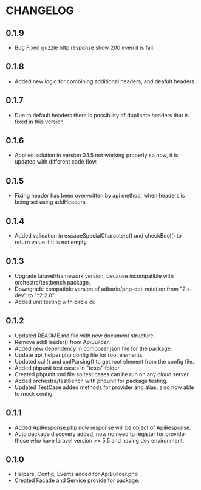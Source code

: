 # CHANGELOG

## 0.1.9
- Bug Fixed guzzle http response show 200 even it is fail.

## 0.1.8
- Added new logic for combining additional headers, and deafult headers.
 
## 0.1.7
- Due to default headers there is possibility of duplicate headers that is fixed in this version.

## 0.1.6
- Applied solution in version 0.1.5 not working properly so now, it is updated with different code flow.

## 0.1.5
- Fixing header has been overwritten by api method, when headers is being set using addHeaders.

## 0.1.4
- Added validation in escapeSpecialCharacters() and checkBool() to return value if it is not empty.

## 0.1.3
- Upgrade laravel/framework version, because incompatible with orchestra/testbench package.
- Downgrade compatible version of adbario/php-dot-notation from "2.x-dev" to "^2.2.0".
- Added unit testing with circle ci.

## 0.1.2
- Updated README.md file with new document structure.
- Remove addHeader() from ApiBuilder.
- Added new dependency in composer.json file for the package.
- Update api_helper.php config file for root elements.
- Updated call() and xmlParsing() to get root element from the config file.
- Added phpunit test cases in "tests" folder.
- Created phpunit.xml file so test cases can be run on any cloud server.
- Added orchestra/testbench with phpunit for package testing.
- Updated TestCase added methods for provider and alias, also now able to mock config.

## 0.1.1
- Added ApiResponse.php now response will be object of ApiResponse.
- Auto package discovery added, now no need to register for provider those who have laravel version >= 5.5 and having dev environment.

## 0.1.0
- Helpers, Config, Events added for ApiBuilder.php .
- Created Facade and Service provide for package.

